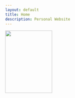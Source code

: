 ```yaml
---
layout: default
title: Home
description: Personal Website
---
```


<div style="text-align:left"><img src ="{{ site.baseurl }}/img/231091623593845_.pic_hd.jpg" width=150 height=200 /></div>
